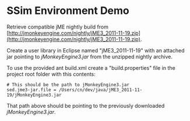 SSim Environment Demo
=====================

Retrieve compatible jME nightly build from
[http://jmonkeyengine.com/nightly/jME3_2011-11-19.zip](http://jmonkeyengine.com/nightly/jME3_2011-11-19.zip).

Create a user library in Eclipse named "jME3_2011-11-19" with an attached jar
pointing to *jMonkeyEngine3.jar* from the unzipped nightly archive.

To use the provided ant build.xml create a "build.properties" file in the project root folder
with this contents:

	# This should be the path to jMonkeyEngine3.jar
	sed.jme3-jar.file = /Users/cn/dev/java/jME3_2011-11-19/jMonkeyEngine3.jar

That path above should be pointing to the previously downloaded *jMonkeyEngine3.jar*.